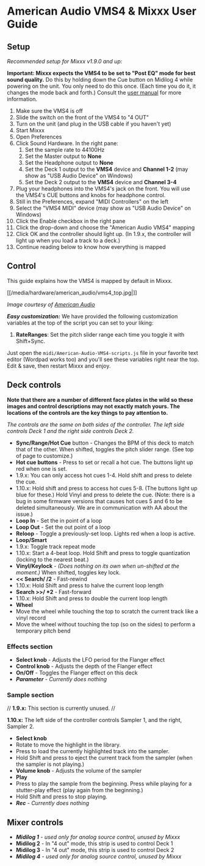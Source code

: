 # American Audio VMS4 & Mixxx User Guide

## Setup

*Recommended setup for Mixxx v1.9.0 and up:*

**Important: Mixxx expects the VMS4 to be set to "Post EQ" mode for best
sound quality.** Do this by holding down the Cue button on Midilog 4
while powering on the unit. You only need to do this once. (Each time
you do it, it changes the mode back and forth.) Consult the [user
manual](http://vms4dj.com/Files/vms4.pdf) for more information.

1.  Make sure the VMS4 is off
2.  Slide the switch on the front of the VMS4 to "4 OUT"
3.  Turn on the unit (and plug in the USB cable if you haven't yet)
4.  Start Mixxx
5.  Open Preferences
6.  Click Sound Hardware. In the right pane:
    1.  Set the sample rate to 44100Hz
    2.  Set the Master output to **None**
    3.  Set the Headphone output to **None**
    4.  Set the Deck 1 output to the **VMS4** device and **Channel 1-2**
        (may show as "USB Audio Device" on Windows)
    5.  Set the Deck 2 output to the **VMS4** device and **Channel 3-4**
7.  Plug your headphones into the VMS4's jack on the front. You will use
    the VMS4's CUE buttons and knobs for headphone control.
8.  Still in the Preferences, expand "MIDI Controllers" on the left
9.  Select the "VMS4 MIDI" device (may show as "USB Audio Device" on
    Windows)
10. Click the Enable checkbox in the right pane
11. Click the drop-down and choose the "American Audio VMS4" mapping
12. Click OK and the controller should light up. (In 1.9.x, the
    controller will light up when you load a track to a deck.)
13. Continue reading below to know how everything is mapped

## Control

This guide explains how the VMS4 is mapped by default in Mixxx.

[[/media/hardware/american_audio/vms4_top.jpg|]]

*Image courtesy of [American Audio](http://www.adjaudio.com/)*

***Easy customization:*** We have provided the following customization
variables at the top of the script you can set to your liking:

1.  **RateRanges**: Set the pitch slider range each time you toggle it
    with Shift+Sync.

Just open the `midi/American-Audio-VMS4-scripts.js` file in your
favorite text editor (Wordpad works too) and you'll see these variables
right near the top. Edit & save, then restart Mixxx and enjoy.

## Deck controls

**Note that there are a number of different face plates in the wild so
these images and control descriptions may not exactly match yours. The
locations of the controls are the key things to pay attention to.**

*The controls are the same on both sides of the controller. The left
side controls Deck 1 and the right side controls Deck 2.*

  - **Sync/Range/Hot Cue** button - Changes the BPM of this deck to
    match that of the other. When shifted, toggles the pitch slider
    range. (See top of page to customize.)
  - **Hot cue buttons** - Press to set or recall a hot cue. The buttons
    light up red when one is set.
  - 1.9.x: You can only access hot cues 1-4. Hold shift and press to
    delete the cue.
  - 1.10.x: Hold shift and press to access hot cues 5-8. (The buttons
    light up blue for these.) Hold Vinyl and press to delete the cue.
    (Note: there is a bug in some firmware versions that causes hot cues
    5 and 6 to be deleted simultaneously. We are in communication with
    AA about the issue.)
  - **Loop In** - Set the in point of a loop
  - **Loop Out** - Set the out point of a loop
  - **Reloop** - Toggle a previously-set loop. Lights red when a loop is
    active.
  - **Loop/Smart**
  - 1.9.x: Toggle track repeat mode
  - 1.10.x: Start a 4-beat loop. Hold Shift and press to toggle
    quantization (locking to the nearest beat.)
  - **Vinyl/Keylock** - *(Does nothing on its own when un-shifted at the
    moment.)* When shifted, toggles key lock.
  - **\<\< Search/ /2** - Fast-rewind
  - 1.10.x: Hold Shift and press to halve the current loop length
  - **Search \>\>/ \*2** - Fast-forward
  - 1.10.x: Hold Shift and press to double the current loop length
  - **Wheel**
  - Move the wheel while touching the top to scratch the current track
    like a vinyl record
  - Move the wheel without touching the top (so on the sides) to perform
    a temporary pitch bend

### Effects section

  - **Select knob** - Adjusts the LFO period for the Flanger effect
  - **Control knob** - Adjusts the depth of the Flanger effect
  - **On/Off** - Toggles the Flanger effect on this deck
  - ***Parameter** - Currently does nothing*

### Sample section

// **1.9.x:** This section is currently unused. //

**1.10.x:** The left side of the controller controls Sampler 1, and the
right, Sampler 2.

  - **Select knob**
  - Rotate to move the highlight in the library.
  - Press to load the currently highlighted track into the sampler.
  - Hold Shift and press to eject the current track from the sampler
    (when the sampler is not playing.)
  - **Volume knob** - Adjusts the volume of the sampler
  - **Play**
  - Press to play the sample from the beginning. Press while playing for
    a stutter-play effect (play again from the beginning.)
  - Hold Shift and press to stop playing.
  - ***Rec** - Currently does nothing*

## Mixer controls

  - ***Midilog 1** - used only for analog source control, unused by
    Mixxx*
  - **Midilog 2** - In "4 out" mode, this strip is used to control Deck
    1
  - **Midilog 3** - In "4 out" mode, this strip is used to control Deck
    2
  - ***Midilog 4** - used only for analog source control, unused by
    Mixxx*
